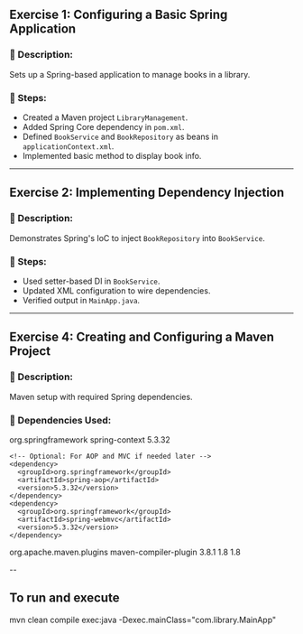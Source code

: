 
##  Exercise 1: Configuring a Basic Spring Application

### 🔹 Description:
Sets up a Spring-based application to manage books in a library.

### 🔹 Steps:
- Created a Maven project `LibraryManagement`.
- Added Spring Core dependency in `pom.xml`.
- Defined `BookService` and `BookRepository` as beans in `applicationContext.xml`.
- Implemented basic method to display book info.

---

##  Exercise 2: Implementing Dependency Injection

### 🔹 Description:
Demonstrates Spring's IoC to inject `BookRepository` into `BookService`.

### 🔹 Steps:
- Used setter-based DI in `BookService`.
- Updated XML configuration to wire dependencies.
- Verified output in `MainApp.java`.

---

##  Exercise 4: Creating and Configuring a Maven Project

### 🔹 Description:
Maven setup with required Spring dependencies.

### 🔹 Dependencies Used:
 <dependencies>
    <!-- Spring Core and Context -->
    <dependency>
      <groupId>org.springframework</groupId>
      <artifactId>spring-context</artifactId>
      <version>5.3.32</version>
    </dependency>

    <!-- Optional: For AOP and MVC if needed later -->
    <dependency>
      <groupId>org.springframework</groupId>
      <artifactId>spring-aop</artifactId>
      <version>5.3.32</version>
    </dependency>
    <dependency>
      <groupId>org.springframework</groupId>
      <artifactId>spring-webmvc</artifactId>
      <version>5.3.32</version>
    </dependency>
  </dependencies>

  <build>
    <plugins>
      <!-- Use Java 8 -->
      <plugin>
        <groupId>org.apache.maven.plugins</groupId>
        <artifactId>maven-compiler-plugin</artifactId>
        <version>3.8.1</version>
        <configuration>
          <source>1.8</source>
          <target>1.8</target>
        </configuration>
      </plugin>
    </plugins>
  </build>

--
## To run and execute

mvn clean compile exec:java -Dexec.mainClass="com.library.MainApp"


